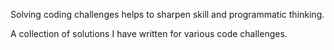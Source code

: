 Solving coding challenges helps to sharpen skill and programmatic thinking.

A collection of solutions I have written for various code challenges. 
